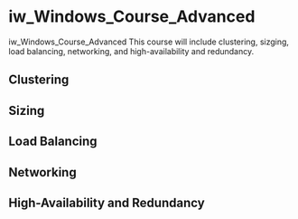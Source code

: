 # iw_Windows_Course_Advanced
iw_Windows_Course_Advanced
This course will include clustering, sizging, load balancing, networking, and high-availability and redundancy.

## Clustering

## Sizing 

## Load Balancing 

## Networking 

## High-Availability and Redundancy 

